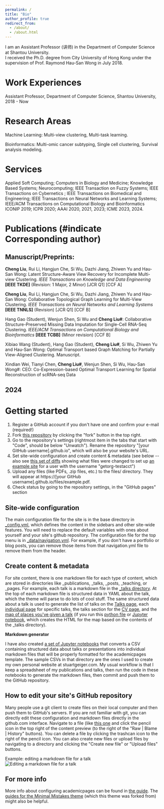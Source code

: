 ```yaml
---
permalink: /
title: "Bio"
author_profile: true
redirect_from: 
  - /about/
  - /about.html
---
```



I am an Assistant Professor (讲师) in the Department of Computer Science at Shantou University.  
I received the Ph.D. degree from City University of Hong Kong under the supervision of Prof. Raymond  Hau-San Wong in July 2018.


Work Experiences
======
Assistant Professor, Department of Computer Science,  Shantou University, 2018 - Now
    
Research Areas
======
Machine Learning: Multi-view clustering, Multi-task learning.

Bioinformatics: Multi-omic cancer subtyping, Single cell clustering, Survival analysis modeling.

Services
======
Applied Soft Computing; Computers in Biology and Medicine; Knowledge Based Systems; Neurocomputing; IEEE Transaction on Fuzzy Systems; IEEE Transactions on Cybernetics ; IEEE Transactions on Biomedical and Engineering; IEEE Transactions on Neural Networks and Learning Systems; IEEE/ACM Transactions on Computational Biology and Bioinformatics ICONIP 2019; ICPR 2020; AAAI 2020, 2021, 2023; ICME 2023, 2024.

Publications (#indicate Corresponding author)
======

Manuscript/Preprints:
------
**Cheng Liu**, Rui Li, Hangjun Che, Si Wu, Dazhi Jiang, Zhiwen Yu and Hau-San Wong: Latent Structure-Aware View Recovery for Incomplete Multi-view Clustering. *IEEE Transactions on Knowledge and Data Engineering* **[IEEE TKDE]** (Revision: 1 Major, 2 Minor)  [JCR Q1] [CCF A]

**Cheng Liu**, Rui Li, Hangjun Che, Si Wu, Dazhi Jiang, Zhiwen Yu and Hau-San Wong: Collaborative Topological Graph Learning for Multi-View  Clustering. *IEEE Transactions on Neural Networks and Learning Systems* **[IEEE TNNLS]** (Revision)  [JCR Q1] [CCF B]


Hang Gao (Student), Wenjun Shen, Si Wu and **Cheng Liu#**: Collaborative Structure-Preserved Missing Data Imputation for Single-Cell RNA-Seq Clustering. *IEEE/ACM Transactions on Computational Biology and Bioinformatics* **[IEEE TCBB]** (Minor revision) [CCF B] 

Xibiao Wang (Student), Hang Gao (Student), **Cheng Liu#**, Si Wu, Zhiwen Yu and Hau-San Wong: Optimal Transport based Graph Matching for Partially View-Aligned Clustering. Manuscript.

Xindian Wei, Tianyi Chen, **Cheng Liu#**, Wenjun Shen, Si Wu, Hau-San Wong#: CEO: Co-Expression-based Optimal Transport Learning for Spatial Reconstruction of scRNA-seq Data




2024
------

Getting started
======
1. Register a GitHub account if you don't have one and confirm your e-mail (required!)
1. Fork [this repository](https://github.com/academicpages/academicpages.github.io) by clicking the "fork" button in the top right. 
1. Go to the repository's settings (rightmost item in the tabs that start with "Code", should be below "Unwatch"). Rename the repository "[your GitHub username].github.io", which will also be your website's URL.
1. Set site-wide configuration and create content & metadata (see below -- also see [this set of diffs](http://archive.is/3TPas) showing what files were changed to set up [an example site](https://getorg-testacct.github.io) for a user with the username "getorg-testacct")
1. Upload any files (like PDFs, .zip files, etc.) to the files/ directory. They will appear at https://[your GitHub username].github.io/files/example.pdf.  
1. Check status by going to the repository settings, in the "GitHub pages" section

Site-wide configuration
------
The main configuration file for the site is in the base directory in [_config.yml](https://github.com/academicpages/academicpages.github.io/blob/master/_config.yml), which defines the content in the sidebars and other site-wide features. You will need to replace the default variables with ones about yourself and your site's github repository. The configuration file for the top menu is in [_data/navigation.yml](https://github.com/academicpages/academicpages.github.io/blob/master/_data/navigation.yml). For example, if you don't have a portfolio or blog posts, you can remove those items from that navigation.yml file to remove them from the header. 

Create content & metadata
------
For site content, there is one markdown file for each type of content, which are stored in directories like _publications, _talks, _posts, _teaching, or _pages. For example, each talk is a markdown file in the [_talks directory](https://github.com/academicpages/academicpages.github.io/tree/master/_talks). At the top of each markdown file is structured data in YAML about the talk, which the theme will parse to do lots of cool stuff. The same structured data about a talk is used to generate the list of talks on the [Talks page](https://academicpages.github.io/talks), each [individual page](https://academicpages.github.io/talks/2012-03-01-talk-1) for specific talks, the talks section for the [CV page](https://academicpages.github.io/cv), and the [map of places you've given a talk](https://academicpages.github.io/talkmap.html) (if you run this [python file](https://github.com/academicpages/academicpages.github.io/blob/master/talkmap.py) or [Jupyter notebook](https://github.com/academicpages/academicpages.github.io/blob/master/talkmap.ipynb), which creates the HTML for the map based on the contents of the _talks directory).

**Markdown generator**

I have also created [a set of Jupyter notebooks](https://github.com/academicpages/academicpages.github.io/tree/master/markdown_generator
) that converts a CSV containing structured data about talks or presentations into individual markdown files that will be properly formatted for the academicpages template. The sample CSVs in that directory are the ones I used to create my own personal website at stuartgeiger.com. My usual workflow is that I keep a spreadsheet of my publications and talks, then run the code in these notebooks to generate the markdown files, then commit and push them to the GitHub repository.

How to edit your site's GitHub repository
------
Many people use a git client to create files on their local computer and then push them to GitHub's servers. If you are not familiar with git, you can directly edit these configuration and markdown files directly in the github.com interface. Navigate to a file (like [this one](https://github.com/academicpages/academicpages.github.io/blob/master/_talks/2012-03-01-talk-1.md) and click the pencil icon in the top right of the content preview (to the right of the "Raw | Blame | History" buttons). You can delete a file by clicking the trashcan icon to the right of the pencil icon. You can also create new files or upload files by navigating to a directory and clicking the "Create new file" or "Upload files" buttons. 

Example: editing a markdown file for a talk
![Editing a markdown file for a talk](/images/editing-talk.png)

For more info
------
More info about configuring academicpages can be found in [the guide](https://academicpages.github.io/markdown/). The [guides for the Minimal Mistakes theme](https://mmistakes.github.io/minimal-mistakes/docs/configuration/) (which this theme was forked from) might also be helpful.
